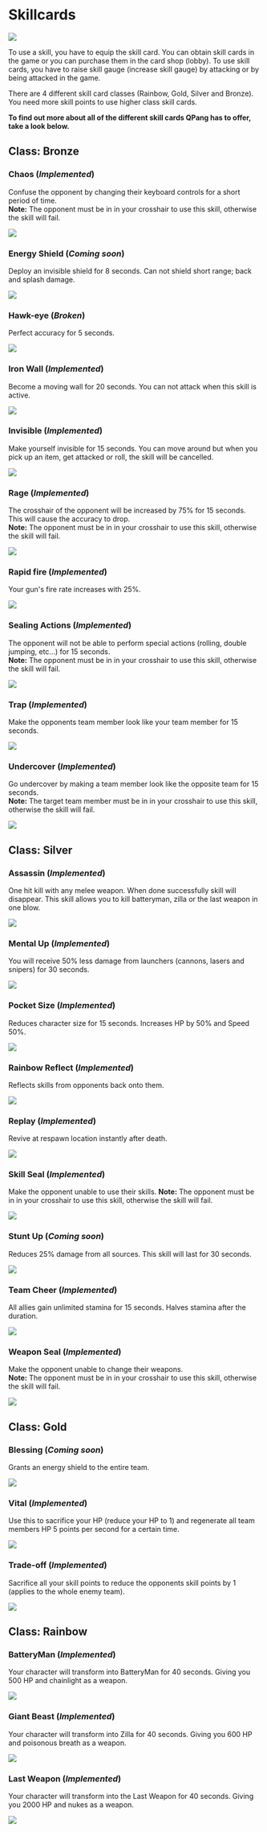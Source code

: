 # Skillcards

![](https://github.com/YestinJarrett/qpang-essence-emulator/blob/master/wiki/skillcards/images/loading-01a.png)

To use a skill, you have to equip the skill card. You can obtain skill cards in the game or you can purchase them in the card shop (lobby). To use skill cards, you have to raise skill gauge (increase skill gauge) by attacking or by being attacked in the game. 

There are 4 different skill card classes (Rainbow, Gold, Silver and Bronze). You need more skill points to use higher class skill cards.

__To find out more about all of the different skill cards QPang has to offer, take a look below.__

## Class: Bronze
### Chaos (*Implemented*)
Confuse the opponent by changing their keyboard controls for a short period of time.       
**Note:** The opponent must be in in your crosshair to use this skill, otherwise the skill will fail.

![](https://github.com/YestinJarrett/qpang-essence-emulator/blob/master/wiki/skillcards/images/card_skill_0026_s.png)

### Energy Shield (*Coming soon*)
Deploy an invisible shield for 8 seconds. Can not shield short range; back and splash damage.

![](https://github.com/YestinJarrett/qpang-essence-emulator/blob/master/wiki/skillcards/images/card_skill_0011_s.png)   

### Hawk-eye (*Broken*)        
Perfect accuracy for 5 seconds.

![](https://github.com/YestinJarrett/qpang-essence-emulator/blob/master/wiki/skillcards/images/card_skill_0001_s.png)    

### Iron Wall (*Implemented*)
Become a moving wall for 20 seconds. You can not attack when this skill is active.      

![](https://github.com/YestinJarrett/qpang-essence-emulator/blob/master/wiki/skillcards/images/card_skill_0006_s.png)     

### Invisible (*Implemented*)
Make yourself invisible for 15 seconds. You can move around but when you pick up an item, get attacked or roll, the skill will be cancelled.

![](https://github.com/YestinJarrett/qpang-essence-emulator/blob/master/wiki/skillcards/images/card_skill_0016_s.png)

### Rage (*Implemented*)        
The crosshair of the opponent will be increased by 75% for 15 seconds. This will cause the accuracy to drop.       
**Note:** The opponent must be in in your crosshair to use this skill, otherwise the skill will fail.

![](https://github.com/YestinJarrett/qpang-essence-emulator/blob/master/wiki/skillcards/images/card_skill_0003_s.png)   
       
### Rapid fire (*Implemented*)          
Your gun's fire rate increases with 25%.

![](https://github.com/YestinJarrett/qpang-essence-emulator/blob/master/wiki/skillcards/images/card_skill_0002_s.png)                   

### Sealing Actions (*Implemented*)        
The opponent will not be able to perform special actions (rolling, double jumping, etc...) for 15 seconds.      
**Note:** The opponent must be in in your crosshair to use this skill, otherwise the skill will fail.

![](https://github.com/YestinJarrett/qpang-essence-emulator/blob/master/wiki/skillcards/images/card_skill_0004_s.png)     

### Trap (*Implemented*)
Make the opponents team member look like your team member for 15 seconds.

![](https://github.com/YestinJarrett/qpang-essence-emulator/blob/master/wiki/skillcards/images/card_skill_0025_s.png)

### Undercover (*Implemented*)
Go undercover by making a team member look like the opposite team for 15 seconds.      
**Note:** The target team member must be in in your crosshair to use this skill, otherwise the skill will fail.

![](https://github.com/YestinJarrett/qpang-essence-emulator/blob/master/wiki/skillcards/images/card_skill_0024_s.png)

## Class: Silver
### Assassin (*Implemented*)
One hit kill with any melee weapon. When done successfully skill will disappear. This skill allows you to kill batteryman, zilla or the last weapon in one blow.

![](https://github.com/YestinJarrett/qpang-essence-emulator/blob/master/wiki/skillcards/images/card_skill_0005_s.png)

### Mental Up (*Implemented*)
You will receive 50% less damage from launchers (cannons, lasers and snipers) for 30 seconds.

![](https://github.com/YestinJarrett/qpang-essence-emulator/blob/master/wiki/skillcards/images/card_skill_0012_s.png)

### Pocket Size (*Implemented*)
Reduces character size for 15 seconds. Increases HP by 50% and Speed 50%.

![](https://github.com/YestinJarrett/qpang-essence-emulator/blob/master/wiki/skillcards/images/card_skill_0007_s.png)

### Rainbow Reflect (*Implemented*)
Reflects skills from opponents back onto them.

![](https://github.com/YestinJarrett/qpang-essence-emulator/blob/master/wiki/skillcards/images/card_skill_0013_s.png)

### Replay (*Implemented*)
Revive at respawn location instantly after death.

![](https://github.com/YestinJarrett/qpang-essence-emulator/blob/master/wiki/skillcards/images/card_skill_0014_s.png)

### Skill Seal (*Implemented*)
Make the opponent unable to use their skills.
**Note:** The opponent must be in in your crosshair to use this skill, otherwise the skill will fail.

![](https://github.com/YestinJarrett/qpang-essence-emulator/blob/master/wiki/skillcards/images/card_skill_0017_s.png)

### Stunt Up (*Coming soon*)
Reduces 25% damage from all sources. This skill will last for 30 seconds.

![](https://github.com/YestinJarrett/qpang-essence-emulator/blob/master/wiki/skillcards/images/card_skill_0015_s.png)

### Team Cheer (*Implemented*)
All allies gain unlimited stamina for 15 seconds. Halves stamina after the duration.

![](https://github.com/YestinJarrett/qpang-essence-emulator/blob/master/wiki/skillcards/images/card_skill_0019_s.png)

### Weapon Seal (*Implemented*)
Make the opponent unable to change their weapons.      
**Note:** The opponent must be in in your crosshair to use this skill, otherwise the skill will fail.

![](https://github.com/YestinJarrett/qpang-essence-emulator/blob/master/wiki/skillcards/images/card_skill_0018_s.png)

## Class: Gold
### Blessing (*Coming soon*)
Grants an energy shield to the entire team.

![](https://github.com/YestinJarrett/qpang-essence-emulator/blob/master/wiki/skillcards/images/card_skill_0022_s.png)

### Vital (*Implemented*)
Use this to sacrifice your HP (reduce your HP to 1) and regenerate all team members HP 5 points per second for a certain time. 

![](https://github.com/YestinJarrett/qpang-essence-emulator/blob/master/wiki/skillcards/images/card_skill_0023_s.png)

### Trade-off (*Implemented*)
Sacrifice all your skill points to reduce the opponents skill points by 1 (applies to the whole enemy team).   

![](https://github.com/YestinJarrett/qpang-essence-emulator/blob/master/wiki/skillcards/images/card_skill_0021_s.png)

## Class: Rainbow
### BatteryMan (*Implemented*)
Your character will transform into BatteryMan for 40 seconds. Giving you 500 HP and chainlight as a weapon.

![](https://github.com/YestinJarrett/qpang-essence-emulator/blob/master/wiki/skillcards/images/card_skill_0008_s.png)

### Giant Beast (*Implemented*)
Your character will transform into Zilla for 40 seconds. Giving you 600 HP and poisonous breath as a weapon.

![](https://github.com/YestinJarrett/qpang-essence-emulator/blob/master/wiki/skillcards/images/card_skill_0009_s.png)

### Last Weapon (*Implemented*)
Your character will transform into the Last Weapon for 40 seconds. Giving you 2000 HP and nukes as a weapon.

![](https://github.com/YestinJarrett/qpang-essence-emulator/blob/master/wiki/skillcards/images/card_skill_0010_s.png)
